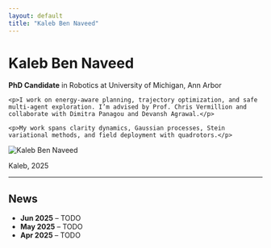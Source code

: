 ```yaml
---
layout: default
title: "Kaleb Ben Naveed"
---
```


<div class="about-container">
  <div class="bio-text">
    <h1><strong>Kaleb</strong> Ben Naveed</h1>
    <p><strong>PhD Candidate</strong> in Robotics at University of Michigan, Ann Arbor</p>

    <p>I work on energy-aware planning, trajectory optimization, and safe multi-agent exploration. I’m advised by Prof. Chris Vermillion and collaborate with Dimitra Panagou and Devansh Agrawal.</p>

    <p>My work spans clarity dynamics, Gaussian processes, Stein variational methods, and field deployment with quadrotors.</p>
  </div>

  <div class="bio-photo">
    <img src="/assets/profile.jpg" alt="Kaleb Ben Naveed">
    <p class="caption">Kaleb, 2025</p>
  </div>
</div>

---

## News

- **Jun 2025** – TODO 
- **May 2025** – TODO 
- **Apr 2025** – TODO
